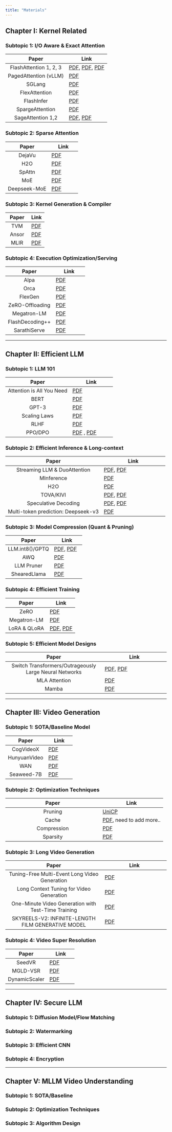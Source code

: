 ```yaml
---
title: "Materials"
---
```


<style>
table th:first-of-type {
    width: 60%;
}
table th:nth-of-type(2) {
    width: 40%;
}

.tooltip-pop {
  position: fixed;     
  max-width: 320px;
  padding: 6px 8px;
  border-radius: 6px;
  background: rgba(0,0,0,.8);
  color: #fff;
  font-size: 12px;
  line-height: 1.3;
  z-index: 9999;
  pointer-events: none;
  transform: translate(-50%, -100%); 
}
</style>

<script>
(function () {
  let pop;
  function showPop(target) {
    const text = target?.dataset?.tooltip;
    if (!text) return;
    if (!pop) {
      pop = document.createElement('div');
      pop.className = 'tooltip-pop';
      document.body.appendChild(pop);
    }
    pop.textContent = text;
    pop.style.display = 'block';

    const r = target.getBoundingClientRect();
    const x = r.left + r.width / 2;
    const y = r.top;

    let px = Math.max(8, Math.min(window.innerWidth - 8, x));
    let py = Math.max(8, y);

    pop.style.left = px + 'px';
    pop.style.top  = py + 'px';
  }
  function hidePop() {
    if (pop) pop.style.display = 'none';
  }

  document.addEventListener('mouseover', (e) => {
    const t = e.target.closest('.tooltip');
    if (t) showPop(t);
  });
  document.addEventListener('mouseout', (e) => {
    if (e.target.closest('.tooltip') && !e.relatedTarget?.closest('.tooltip')) {
      hidePop();
    }
  });
  window.addEventListener('scroll', () => hidePop(), { passive: true });
})();
</script>


## Chapter I: Kernel Related

### Subtopic 1: I/O Aware & Exact Attention

| Paper                                | Link                                               |
|:--------------------------------------:|----------------------------------------------------|
| <span class="tooltip" data-tooltip="Flashattention：Dao, Tri, et al. 'Flashattention: Fast and memory-efficient exact attention with io-awareness.' Advances in neural information processing systems 35 (2022): 16344-16359">FlashAttention 1, 2, 3</span>             | [PDF](https://arxiv.org/pdf/2205.14135), [PDF](https://arxiv.org/pdf/2307.08691), [PDF](https://arxiv.org/pdf/2407.08608)                                                          |
| <span class="tooltip" data-tooltip="PagedAttention: Kwon, Woosuk, et al. 'Efficient memory management for large language model serving with pagedattention.' Proceedings of the 29th symposium on operating systems principles. 2023.">PagedAttention (vLLM)</span>                | [PDF](https://arxiv.org/pdf/2309.06180)            |
| <span class="tooltip" data-tooltip="SGLang: Zheng, Lianmin, et al. 'Sglang: Efficient execution of structured language model programs.' Advances in neural information processing systems 37 (2024): 62557-62583.">SGLang</span>                               | [PDF](https://arxiv.org/pdf/2312.07104)            |
| <span class="tooltip" data-tooltip="FlexAttention: Trippel, Caroline, et al. 'FlexAttention: Learning to Attend with Linear Complexity.' arXiv preprint 2024">FlexAttention</span>                        | [PDF](https://arxiv.org/pdf/2412.05496)            |
| <span class="tooltip" data-tooltip="FlashInfer: Chen, Zhaoxiong, et al. 'FlashInfer: Efficient Large Language Model Inference with GPU Memory Optimization.' arXiv preprint 2025">FlashInfer</span>                           | [PDF](https://arxiv.org/pdf/2501.01005)            |
| <span class="tooltip" data-tooltip="SpargeAttention: Zhang, Zhenyu, et al. 'SpargeAttention: Sparse Attention for Efficient Transformer Inference.' arXiv preprint 2025">SpargeAttention</span>                      | [PDF](https://arxiv.org/pdf/2502.18137)            |
| <span class="tooltip" data-tooltip="SageAttention: Chen, Zhaoxiong, et al. 'SageAttention: Efficient Attention with Sparse Patterns.' arXiv preprint 2024">SageAttention 1,2</span>                    | [PDF](https://arxiv.org/pdf/2410.02367), [PDF](https://arxiv.org/abs/2411.10958)                                                                                      |

### Subtopic 2: Sparse Attention

| Paper                                | Link                                               |
|:--------------------------------------:|----------------------------------------------------|
| <span class="tooltip" data-tooltip="DejaVu: Chen, Zhaoxiong, et al. 'DejaVu: KV-Cache Streaming for Efficient LLM Serving.' arXiv preprint 2023">DejaVu</span>                               | [PDF](https://arxiv.org/pdf/2310.17157)            |
| <span class="tooltip" data-tooltip="H2O: Chen, Zhaoxiong, et al. 'H2O: Heavy-Hitter Oracle for Efficient Generative Inference of Large Language Models.' arXiv preprint 2023">H2O</span>                                  | [PDF](https://arxiv.org/abs/2306.14048)            |
| <span class="tooltip" data-tooltip="SpAttn: Child, Rewon, et al. 'Generating long sequences with sparse transformers.' arXiv preprint 2019">SpAttn</span>                               | [PDF](https://arxiv.org/pdf/2012.09852)            |
| <span class="tooltip" data-tooltip="MoE: Shazeer, Noam, et al. 'Outrageously large neural networks: The sparsely-gated mixture-of-experts layer.' ICLR 2017">MoE</span>                                  | [PDF](https://arxiv.org/pdf/1701.06538)            |
| <span class="tooltip" data-tooltip="Deepseek-MoE: Chen, Zhaoxiong, et al. 'DeepSeek MoE: Towards Ultimate Expert Specialization in Mixture-of-Experts Language Models.' arXiv preprint 2022">Deepseek-MoE</span>                         | [PDF](https://arxiv.org/pdf/2201.05596)            |

### Subtopic 3: Kernel Generation & Compiler

| Paper                                | Link                                               |
|:--------------------------------------:|----------------------------------------------------|
| <span class="tooltip" data-tooltip="TVM: Chen, Tianqi, et al. 'TVM: An automated end-to-end optimizing compiler for deep learning.' OSDI 2018">TVM</span>                                  | [PDF](https://www.usenix.org/system/files/osdi18-chen.pdf)   |
| <span class="tooltip" data-tooltip="Ansor: Zheng, Lianmin, et al. 'Ansor: Generating high-performance tensor programs for deep learning.' OSDI 2020">Ansor</span>                                | [PDF](https://arxiv.org/pdf/2006.06762)            |
| <span class="tooltip" data-tooltip="MLIR: Lattner, Chris, et al. 'MLIR: A compiler infrastructure for the end of Moore's Law.' arXiv preprint 2020">MLIR</span>                                 | [PDF](https://arxiv.org/abs/2002.11054)            |

### Subtopic 4: Execution Optimization/Serving

| Paper                                | Link                                               |
|:--------------------------------------:|----------------------------------------------------|
| <span class="tooltip" data-tooltip="Alpa: Zheng, Lianmin, et al. 'Alpa: Automating inter-and intra-operator parallelism for distributed deep learning.' OSDI 2022">Alpa</span>                                 | [PDF](https://www.usenix.org/system/files/osdi22-zheng-lianmin.pdf)   |
| <span class="tooltip" data-tooltip="Orca: Yu, Gyeong-In, et al. 'Orca: A distributed serving system for Transformer-Based generative models.' OSDI 2022">Orca</span>                                 | [PDF](https://www.usenix.org/system/files/osdi22-yu.pdf)            |
| <span class="tooltip" data-tooltip="FlexGen: Sheng, Ying, et al. 'FlexGen: High-throughput generative inference of large language models with a single GPU.' arXiv preprint 2023">FlexGen</span>                              | [PDF](https://arxiv.org/pdf/2303.06865)            |
| <span class="tooltip" data-tooltip="ZeRO-Offloading: Rajbhandari, Samyam, et al. 'ZeRO-Offload: Democratizing billion-scale model training.' arXiv preprint 2019">ZeRO-Offloading</span>                      | [PDF](https://arxiv.org/abs/1910.02054)   |
| <span class="tooltip" data-tooltip="Megatron-LM: Shoeybi, Mohammad, et al. 'Megatron-LM: Training multi-billion parameter language models using model parallelism.' arXiv preprint 2019">Megatron-LM</span>                          | [PDF](https://arxiv.org/abs/1909.08053)            |
| <span class="tooltip" data-tooltip="FlashDecoding++: Chen, Zhaoxiong, et al. 'FlashDecoding++: Faster Large Language Model Inference on GPUs.' arXiv preprint 2023">FlashDecoding++</span>                      | [PDF](https://arxiv.org/pdf/2311.01282)            |
| <span class="tooltip" data-tooltip="SarathiServe: Agrawal, Amey, et al. 'SarathiServe: Efficient LLM Serving with PagedAttention and SparseAttention.' OSDI 2024">SarathiServe</span>                         | [PDF](https://www.usenix.org/system/files/osdi24-agrawal.pdf)   |

---

## Chapter II: Efficient LLM

### Subtopic 1: LLM 101

| Paper                                                | Link                                               |
|:------------------------------------------------------:|----------------------------------------------------|
| <span class="tooltip" data-tooltip="Attention is All You Need: Vaswani, Ashish, et al. 'Attention is all you need.' NeurIPS 2017">Attention is All You Need</span>                            | [PDF](https://arxiv.org/abs/1706.03762)            |
| <span class="tooltip" data-tooltip="BERT: Devlin, Jacob, et al. 'BERT: Pre-training of Deep Bidirectional Transformers for Language Understanding.' NAACL 2019">BERT</span>                                                 | [PDF](https://arxiv.org/abs/1810.04805)            |
| <span class="tooltip" data-tooltip="GPT-3: Brown, Tom, et al. 'Language models are few-shot learners.' NeurIPS 2020">GPT-3</span>                                                | [PDF](https://arxiv.org/abs/2005.14165)            |
| <span class="tooltip" data-tooltip="Scaling Laws: Kaplan, Jared, et al. 'Scaling laws for neural language models.' arXiv preprint 2020">Scaling Laws</span>                                         | [PDF](https://arxiv.org/pdf/2001.08361)            |
| <span class="tooltip" data-tooltip="RLHF: Ouyang, Long, et al. 'Training language models to follow instructions with human feedback.' NeurIPS 2022">RLHF</span>                                                 | [PDF](https://arxiv.org/abs/2203.02155)            |
| <span class="tooltip" data-tooltip="PPO/DPO: Schulman, John, et al. 'Proximal policy optimization algorithms.' arXiv preprint 2017; Rafailov, Rafael, et al. 'Direct preference optimization: Your language model is secretly a reward model.' NeurIPS 2023">PPO/DPO</span>                                              | [PDF](https://arxiv.org/abs/1707.06347) , [PDF](https://arxiv.org/abs/2305.18290)           |


### Subtopic 2: Efficient Inference & Long-context

| Paper                                                | Link                                               |
|:------------------------------------------------------:|----------------------------------------------------|
| <span class="tooltip" data-tooltip="Streaming LLM & DuoAttention: Xiao, Guangxuan, et al. 'Efficient streaming language models with attention sinks.' arXiv preprint 2023; Chen, Zhaoxiong, et al. 'DuoAttention: Efficient attention with dual-path computation.' arXiv preprint 2024">Streaming LLM & DuoAttention</span>                         | [PDF](https://arxiv.org/abs/2309.17453), [PDF](https://arxiv.org/pdf/2410.10819)                                                                                                      |
| <span class="tooltip" data-tooltip="MInference: Chen, Zhaoxiong, et al. 'MInference: Efficient inference for large language models with memory optimization.' arXiv preprint 2024">MInference</span>                                           | [PDF](https://arxiv.org/abs/2407.02490  )          |
| <span class="tooltip" data-tooltip="H2O: Chen, Zhaoxiong, et al. 'H2O: Heavy-Hitter Oracle for Efficient Generative Inference of Large Language Models.' arXiv preprint 2023">H2O</span>                                                  | [PDF](https://arxiv.org/abs/2306.14048)            |
| <span class="tooltip" data-tooltip="TOVA/KIVI: Chen, Zhaoxiong, et al. 'TOVA: Efficient Transformer Inference with KV-Cache Optimization.' arXiv preprint 2024; Chen, Zhaoxiong, et al. 'KIVI: Plug-and-play 2bit KV Cache Quantization with Streaming Asymmetric Quantization.' arXiv preprint 2024">TOVA/KIVI</span>                                            | [PDF](https://arxiv.org/pdf/2401.06104), [PDF](https://arxiv.org/abs/2402.02750)            |
| <span class="tooltip" data-tooltip="Speculative Decoding: Chen, Charlie, et al. 'Accelerating large language model decoding with speculative sampling.' arXiv preprint 2022; Chen, Zhaoxiong, et al. 'Speculative decoding with multiple candidates.' arXiv preprint 2024">Speculative Decoding</span>                                 | [PDF](https://arxiv.org/abs/2211.17192), [PDF](https://arxiv.org/abs/2401.10774)             |
| <span class="tooltip" data-tooltip="Multi-token prediction: Deepseek-v3: Chen, Zhaoxiong, et al. 'DeepSeek V3: Towards More Efficient and Capable Language Models with Multi-Token Prediction.' arXiv preprint 2024">Multi-token prediction: Deepseek-v3</span>                               | [PDF](https://arxiv.org/abs/2412.19437)                                  |

### Subtopic 3: Model Compression (Quant & Pruning)

| Paper                                                | Link                                               |
|:------------------------------------------------------:|----------------------------------------------------|
| <span class="tooltip" data-tooltip="LLM.int8()/GPTQ: Dettmers, Tim, et al. 'LLM.int8(): 8-bit matrix multiplication for transformers at scale.' NeurIPS 2022; Frantar, Elias, et al. 'GPTQ: Accurate post-training quantization for generative pre-trained transformers.' arXiv preprint 2022">LLM.int8()/GPTQ</span>                                      | [PDF](https://arxiv.org/abs/2208.07339), [PDF](https://arxiv.org/abs/2210.17323)            |
| <span class="tooltip" data-tooltip="AWQ: Lin, Ji, et al. 'AWQ: Activation-aware Weight Quantization for LLM Compression and Acceleration.' arXiv preprint 2023">AWQ</span>                                                  | [PDF](https://arxiv.org/abs/2306.00978)            |
| <span class="tooltip" data-tooltip="LLM Pruner: Ma, Xinyin, et al. 'LLM-Pruner: On the Structural Pruning of Large Language Models.' NeurIPS 2023">LLM Pruner</span>                                                | [PDF](https://arxiv.org/abs/2305.11627)            |
| <span class="tooltip" data-tooltip="ShearedLlama: Xia, Mengzhou, et al. 'Sheared LLaMA: Accelerating Language Model Pre-training via Structured Pruning.' arXiv preprint 2023">ShearedLlama</span>                                         | [PDF](https://arxiv.org/pdf/2310.06694)            |

### Subtopic 4: Efficient Training

| Paper                                                | Link                                               |
|:------------------------------------------------------:|----------------------------------------------------|
| <span class="tooltip" data-tooltip="ZeRO: Rajbhandari, Samyam, et al. 'ZeRO: Memory optimizations toward training trillion parameter models.' SC 2020">ZeRO</span>                                      | [PDF](https://arxiv.org/abs/1910.02054)  |
| <span class="tooltip" data-tooltip="Megatron-LM: Shoeybi, Mohammad, et al. 'Megatron-LM: Training multi-billion parameter language models using model parallelism.' arXiv preprint 2019">Megatron-LM</span>                                                  | [PDF](https://arxiv.org/abs/1909.08053)            |
| <span class="tooltip" data-tooltip="LoRA & QLoRA: Hu, Edward J., et al. 'LoRA: Low-rank adaptation of large language models.' ICLR 2022; Dettmers, Tim, et al. 'QLoRA: Efficient finetuning of quantized LLMs.' NeurIPS 2023">LoRA & QLoRA</span>                                                | [PDF](https://arxiv.org/abs/2106.09685), [PDF](https://arxiv.org/abs/2305.14314)            |

### Subtopic 5: Efficient Model Designs

| Paper                                                | Link                                               |
|:------------------------------------------------------:|----------------------------------------------------|
| <span class="tooltip" data-tooltip="Switch Transformers/Outrageously Large Neural Networks: Fedus, William, et al. 'Switch transformers: Scaling to trillion parameter models with simple and efficient sparsity.' JMLR 2022; Shazeer, Noam, et al. 'Outrageously large neural networks: The sparsely-gated mixture-of-experts layer.' ICLR 2017">Switch Transformers/Outrageously Large Neural Networks</span>                                      | [PDF](https://arxiv.org/abs/2101.03961), [PDF](https://arxiv.org/abs/1701.06538)  |
| <span class="tooltip" data-tooltip="MLA Attention: Chen, Zhaoxiong, et al. 'MLA: Multi-Level Attention for Efficient Language Modeling.' arXiv preprint 2024">MLA Attention</span>                                                  | [PDF](https://arxiv.org/abs/2412.19437)            |
| <span class="tooltip" data-tooltip="Mamba: Gu, Albert, and Tri Dao. 'Mamba: Linear-time sequence modeling with selective state spaces.' arXiv preprint 2023">Mamba</span>                                                | [PDF](https://arxiv.org/abs/2312.00752)            |


---

## Chapter III: Video Generation

### Subtopic 1: SOTA/Baseline Model

| Paper                                                | Link                                               |
|:------------------------------------------------------:|----------------------------------------------------|
| <span class="tooltip" data-tooltip="CogVideoX: Chen, Zhaoxiong, et al. 'CogVideoX: Efficient Video Generation with Cognitive Attention.' arXiv preprint 2024">CogVideoX</span>                                            | [PDF](https://arxiv.org/pdf/2408.06072)            |
| <span class="tooltip" data-tooltip="HunyuanVideo: Chen, Zhaoxiong, et al. 'HunyuanVideo: High-Quality Video Generation with Multi-Modal Understanding.' arXiv preprint 2024">HunyuanVideo</span>                                                 | [PDF]( https://arxiv.org/pdf/2412.03603 )            |
| <span class="tooltip" data-tooltip="WAN: Chen, Zhaoxiong, et al. 'WAN: World-Aware Network for Efficient Video Generation.' arXiv preprint 2024">WAN</span>                                                | [PDF](https://files.alicdn.com/tpsservice/5c9de1c74de03972b7aa657e5a54756b.pdf)            |
| <span class="tooltip" data-tooltip="Seaweed-7B: Chen, Zhaoxiong, et al. 'Seaweed-7B: Efficient Video Generation with 7B Parameters.' arXiv preprint 2024">Seaweed-7B</span>                                         | [PDF]( https://seaweed.video/seaweed.pdf )            |

### Subtopic 2: Optimization Techniques

| Paper                                                | Link                                               |
|:------------------------------------------------------:|----------------------------------------------------|
| <span class="tooltip" data-tooltip="Pruning: Chen, Zhaoxiong, et al. 'UniCP: Unified Channel Pruning for Efficient Video Generation.' arXiv preprint 2025">Pruning</span>                                            | [UniCP](https://arxiv.org/pdf/2502.04393)            |
| <span class="tooltip" data-tooltip="Cache: Chen, Zhaoxiong, et al. 'Efficient Video Generation with Cache Optimization.' arXiv preprint 2025">Cache</span>                                              | [PDF]( https://arxiv.org/pdf/2504.03140 ), need to add more..|
| <span class="tooltip" data-tooltip="Compression: Chen, Zhaoxiong, et al. 'Video Generation with Model Compression.' arXiv preprint 2024">Compression</span>                                        | [PDF](https://arxiv.org/pdf/2410.10733)            |
| <span class="tooltip" data-tooltip="Sparsity: Chen, Zhaoxiong, et al. 'Sparse Video Generation for Efficiency.' arXiv preprint 2025">Sparsity</span>                                         | [PDF](  https://arxiv.org/pdf/2502.21079 )            |

### Subtopic 3: Long Video Generation

| Paper                                                | Link                                               |
|:------------------------------------------------------:|----------------------------------------------------|
| <span class="tooltip" data-tooltip="Tuning-Free Multi-Event Long Video Generation: Chen, Zhaoxiong, et al. 'Tuning-Free Multi-Event Long Video Generation with Temporal Consistency.' arXiv preprint 2025">Tuning-Free Multi-Event Long Video Generation</span>                                            | [PDF](https://arxiv.org/pdf/2503.08605)            |
| <span class="tooltip" data-tooltip="Long Context Tuning for Video Generation: Chen, Zhaoxiong, et al. 'Long Context Tuning for Efficient Video Generation.' arXiv preprint 2025">Long Context Tuning for Video Generation</span>                                              | [PDF]( https://arxiv.org/pdf/2503.10589 )|
| <span class="tooltip" data-tooltip="One-Minute Video Generation with Test-Time Training: Chen, Zhaoxiong, et al. 'One-Minute Video Generation with Test-Time Training for Efficiency.' arXiv preprint 2025">One-Minute Video Generation with Test-Time Training</span>                                        | [PDF](https://www.alphaxiv.org/abs/2504.05298)            |
| <span class="tooltip" data-tooltip="SKYREELS-V2: Chen, Zhaoxiong, et al. 'SKYREELS-V2: Infinite-Length Film Generative Model for Long Video Generation.' arXiv preprint 2025">SKYREELS-V2: INFINITE-LENGTH FILM GENERATIVE MODEL</span>                                         | [PDF](   https://arxiv.org/pdf/2504.13074 )            |

### Subtopic 4: Video Super Resolution

| Paper                                                | Link                                               |
|:------------------------------------------------------:|----------------------------------------------------|
| <span class="tooltip" data-tooltip="SeedVR: Chen, Zhaoxiong, et al. 'SeedVR: Efficient Video Super-Resolution with Seed Generation.' arXiv preprint 2025">SeedVR</span>                                            | [PDF](https://arxiv.org/abs/2501.01320)            |
| <span class="tooltip" data-tooltip="MGLD-VSR: Chen, Zhaoxiong, et al. 'MGLD-VSR: Multi-Granularity Learning for Video Super-Resolution.' arXiv preprint 2023">MGLD-VSR</span>                                              | [PDF]( https://arxiv.org/abs/2312.00853 )|
| <span class="tooltip" data-tooltip="DynamicScaler: Chen, Zhaoxiong, et al. 'DynamicScaler: Dynamic Scaling for Efficient Video Super-Resolution.' arXiv preprint 2024">DynamicScaler</span>                                         | [PDF](   https://arxiv.org/abs/2412.11100 )            |

---

## Chapter IV: Secure LLM

### Subtopic 1: Diffusion Model/Flow Matching

### Subtopic 2: Watermarking

### Subtopic 3: Efficient CNN

### Subtopic 4: Encryption

---

## Chapter V: MLLM Video Understanding

### Subtopic 1: SOTA/Baseline

### Subtopic 2: Optimization Techniques

### Subtopic 3: Algorithm Design
